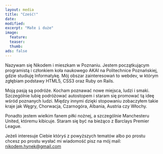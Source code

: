 ```yaml
---
layout: media
title: "Cześć!"
date: 
modified:
excerpt: "Małe i duże"
image:
  feature:
  teaser:
  thumb:
ads: false
---
```


Nazywam się Nikodem i mieszkam w Poznaniu. Jestem początkującym programistą i członkiem koła naukowego AKAI na Politechnice Poznańskiej, gdzie studiuję Informatykę. Mój obszar zainteresowań to webdev, w którym zgłębiam podstawy HTML5, CSS3 oraz Ruby on Rails. 

Moją pasją są podróże. Kocham poznawać nowe miejsca, ludzi i smaki. Szczególnie lubię podróżować autostopem i staram się promować tą ideę wśród poznanych ludzi. Między innymi dzięki stopowaniu zobaczyłem takie kraje jak Węgry, Chorwacja, Czarnogóra, Albania, Austria czy Włochy.

Ponadto jestem wielkim fanem piłki nożnej, a szczególnie Manchesteru United, któremu kibicuje. Staram się być na bieżąco z Barclays Premier League.

Jeżeli interesuje Ciebie któryś z powyższych tematów albo po prostu chcesz po prostu wysłać mi wiadomość pisz na mój mail: nikodem.hynek@gmail.com 